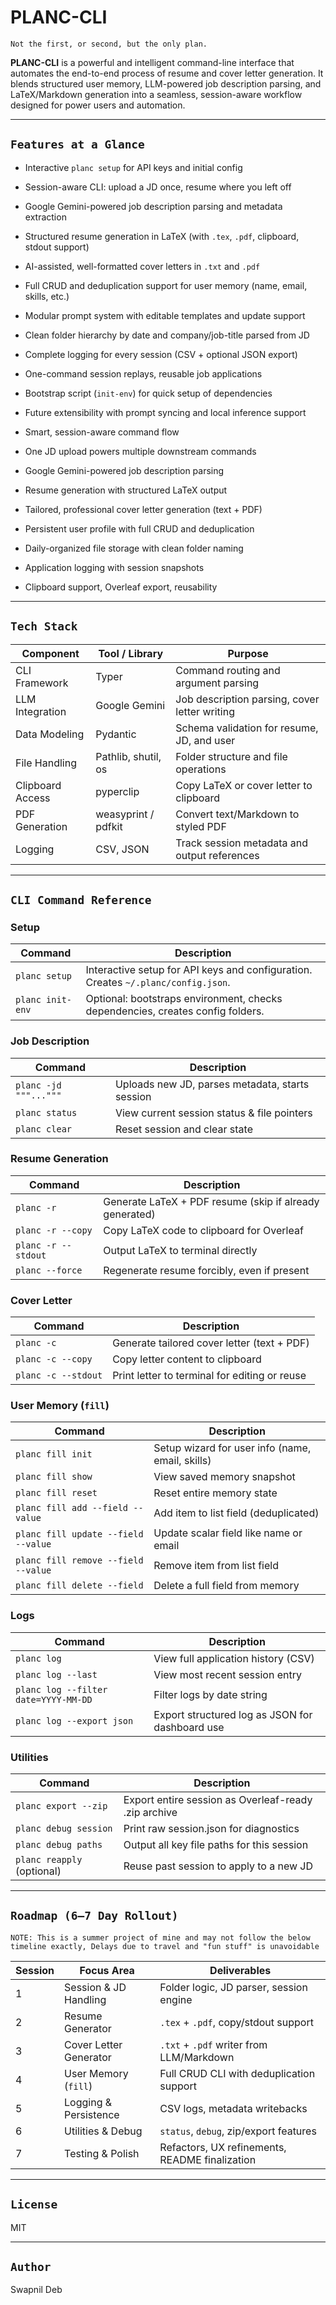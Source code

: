 # PLANC-CLI

`Not the first, or second, but the only plan.`

**PLANC-CLI** is a powerful and intelligent command-line interface that automates the end-to-end process of resume and cover letter generation. It blends structured user memory, LLM-powered job description parsing, and LaTeX/Markdown generation into a seamless, session-aware workflow designed for power users and automation.

---

## `Features at a Glance`

* Interactive `planc setup` for API keys and initial config

* Session-aware CLI: upload a JD once, resume where you left off

* Google Gemini-powered job description parsing and metadata extraction

* Structured resume generation in LaTeX (with `.tex`, `.pdf`, clipboard, stdout support)

* AI-assisted, well-formatted cover letters in `.txt` and `.pdf`

* Full CRUD and deduplication support for user memory (name, email, skills, etc.)

* Modular prompt system with editable templates and update support

* Clean folder hierarchy by date and company/job-title parsed from JD

* Complete logging for every session (CSV + optional JSON export)

* One-command session replays, reusable job applications

* Bootstrap script (`init-env`) for quick setup of dependencies

* Future extensibility with prompt syncing and local inference support

* Smart, session-aware command flow

* One JD upload powers multiple downstream commands

* Google Gemini-powered job description parsing

* Resume generation with structured LaTeX output

* Tailored, professional cover letter generation (text + PDF)

* Persistent user profile with full CRUD and deduplication

* Daily-organized file storage with clean folder naming

* Application logging with session snapshots

* Clipboard support, Overleaf export, reusability

---

## `Tech Stack`

| Component        | Tool / Library      | Purpose                                       |
| ---------------- | ------------------- | --------------------------------------------- |
| CLI Framework    | Typer               | Command routing and argument parsing          |
| LLM Integration  | Google Gemini       | Job description parsing, cover letter writing |
| Data Modeling    | Pydantic            | Schema validation for resume, JD, and user    |
| File Handling    | Pathlib, shutil, os | Folder structure and file operations          |
| Clipboard Access | pyperclip           | Copy LaTeX or cover letter to clipboard       |
| PDF Generation   | weasyprint / pdfkit | Convert text/Markdown to styled PDF           |
| Logging          | CSV, JSON           | Track session metadata and output references  |


---

## `CLI Command Reference`

### Setup

| Command          | Description                                                                       |
| ---------------- | --------------------------------------------------------------------------------- |
| `planc setup`    | Interactive setup for API keys and configuration. Creates `~/.planc/config.json`. |
| `planc init-env` | Optional: bootstraps environment, checks dependencies, creates config folders.    |

### Job Description

| Command               | Description                                     |
| --------------------- | ----------------------------------------------- |
| `planc -jd """..."""` | Uploads new JD, parses metadata, starts session |
| `planc status`        | View current session status & file pointers     |
| `planc clear`         | Reset session and clear state                   |

### Resume Generation

| Command             | Description                                             |
| ------------------- | ------------------------------------------------------- |
| `planc -r`          | Generate LaTeX + PDF resume (skip if already generated) |
| `planc -r --copy`   | Copy LaTeX code to clipboard for Overleaf               |
| `planc -r --stdout` | Output LaTeX to terminal directly                       |
| `planc --force`     | Regenerate resume forcibly, even if present             |

### Cover Letter

| Command             | Description                                   |
| ------------------- | --------------------------------------------- |
| `planc -c`          | Generate tailored cover letter (text + PDF)   |
| `planc -c --copy`   | Copy letter content to clipboard              |
| `planc -c --stdout` | Print letter to terminal for editing or reuse |

### User Memory (`fill`)

| Command                             | Description                                      |
| ----------------------------------- | ------------------------------------------------ |
| `planc fill init`                   | Setup wizard for user info (name, email, skills) |
| `planc fill show`                   | View saved memory snapshot                       |
| `planc fill reset`                  | Reset entire memory state                        |
| `planc fill add --field --value`    | Add item to list field (deduplicated)            |
| `planc fill update --field --value` | Update scalar field like name or email           |
| `planc fill remove --field --value` | Remove item from list field                      |
| `planc fill delete --field`         | Delete a full field from memory                  |

### Logs

| Command                              | Description                                     |
| ------------------------------------ | ----------------------------------------------- |
| `planc log`                          | View full application history (CSV)             |
| `planc log --last`                   | View most recent session entry                  |
| `planc log --filter date=YYYY-MM-DD` | Filter logs by date string                      |
| `planc log --export json`            | Export structured log as JSON for dashboard use |

### Utilities

| Command                    | Description                                          |
| -------------------------- | ---------------------------------------------------- |
| `planc export --zip`       | Export entire session as Overleaf-ready .zip archive |
| `planc debug session`      | Print raw session.json for diagnostics               |
| `planc debug paths`        | Output all key file paths for this session           |
| `planc reapply` (optional) | Reuse past session to apply to a new JD              |

---

## `Roadmap (6–7 Day Rollout)`
`NOTE: This is a summer project of mine and may not follow the below timeline exactly, Delays due to travel and "fun stuff" is unavoidable`

| Session | Focus Area             | Deliverables                                   |
| --- | ---------------------- | ---------------------------------------------- |
| 1   | Session & JD Handling  | Folder logic, JD parser, session engine        |
| 2   | Resume Generator       | `.tex` + `.pdf`, copy/stdout support           |
| 3   | Cover Letter Generator | `.txt` + `.pdf` writer from LLM/Markdown       |
| 4   | User Memory (`fill`)   | Full CRUD CLI with deduplication support       |
| 5   | Logging & Persistence  | CSV logs, metadata writebacks                  |
| 6   | Utilities & Debug      | `status`, `debug`, zip/export features         |
| 7   | Testing & Polish       | Refactors, UX refinements, README finalization |

---

## `License`

MIT

---

## `Author`

Swapnil Deb
